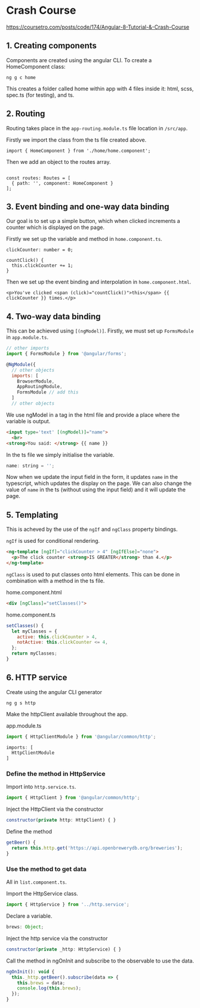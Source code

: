 # Crash Course

https://coursetro.com/posts/code/174/Angular-8-Tutorial-&-Crash-Course

## 1. Creating components

Components are created using the angular CLI. To create a HomeComponent class: 
```
ng g c home
```

This creates a folder called home within app with 4 files inside it: html, scss, spec.ts (for testing), and ts.

## 2. Routing

Routing takes place in the ```app-routing.module.ts``` file location in ```/src/app```.

Firstly we import the class from the ts file created above.

```
import { HomeComponent } from './home/home.component';
```

Then we add an object to the routes array.
```

const routes: Routes = [
  { path: '', component: HomeComponent }
];
```

## 3. Event binding and one-way data binding

Our goal is to set up a simple button, which when clicked increments a counter which is displayed on the page.

Firstly we set up the variable and method in ```home.component.ts```.

```
clickCounter: number = 0;

countClick() {
  this.clickCounter += 1;
}
```

Then we set up the event binding and interpolation in ```home.component.html```.

```
<p>You've clicked <span (click)="countClick()">this</span> {{ clickCounter }} times.</p>
```

## 4. Two-way data binding

This can be achieved using ```[(ngModel)]```. Firstly, we must set up ```FormsModule``` in ```app.module.ts```.

```javascript
// other imports
import { FormsModule } from '@angular/forms';

@NgModule({
  // other objects
  imports: [
    BrowserModule,
    AppRoutingModule,
    FormsModule // add this
  ]
  // other objects
```

We use ngModel in a tag in the html file and provide a place where the variable is output.

```html
<input type='text' [(ngModel)]="name">
  <br>
<strong>You said: </strong> {{ name }}
```

In the ts file we simply initialise the variable.

```javascript
name: string = '';
```

Now when we update the input field in the form, it updates ```name``` in the typescript, which updates the display on the page. We can also change the value of ```name``` in the ts (without using the input field) and it will update the page.

## 5. Templating

This is acheved by the use of the ```ngIf``` and ```ngClass``` property bindings.

```ngIf``` is used for conditional rendering.

```html
<ng-template [ngIf]="clickCounter > 4" [ngIfElse]="none">
  <p>The click counter <strong>IS GREATER</strong> than 4.</p>
</ng-template>
```

```ngClass``` is used to put classes onto html elements. This can be done in combination with a method in the ts file.

home.component.html
```html
<div [ngClass]="setClasses()">
```

home.component.ts
```javascript
setClasses() {
  let myClasses = {
    active: this.clickCounter > 4,
    notActive: this.clickCounter <= 4,
  };
  return myClasses;
}
```

## 6. HTTP service

Create using the angular CLI generator
```
ng g s http
```

Make the httpClient available throughout the app.

app.module.ts
```javascript
import { HttpClientModule } from '@angular/common/http';

imports: [
  HttpClientModule
]
```

### Define the method in HttpService

Import into ```http.service.ts```.
```javascript
import { HttpClient } from '@angular/common/http';
```

Inject the HttpClient via the constructor
```javascript
constructor(private http: HttpClient) { }
```

Define the method
```javascript
getBeer() {
  return this.http.get('https://api.openbrewerydb.org/breweries');
}
```

### Use the method to get data

All in ```list.component.ts```.

Import the HttpService class.
```javascript
import { HttpService } from '../http.service';
```

Declare a variable.
```javascript
brews: Object;
```

Inject the http service via the constructor
```javascript
constructor(private _http: HttpService) { }
```

Call the method in ngOnInit and subscribe to the observable to use the data.
```javascript
ngOnInit(): void {
  this._http.getBeer().subscribe(data => {
    this.brews = data;
    console.log(this.brews);
  });
}
```
